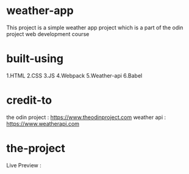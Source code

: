 # weather-app

This project is a simple weather app project which is a part of the odin project web development course

# built-using

1.HTML
2.CSS
3.JS
4.Webpack
5.Weather-api
6.Babel

# credit-to

the odin project : https://www.theodinproject.com
weather api : https://www.weatherapi.com

# the-project

Live Preview :
